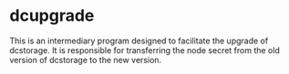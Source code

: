 # dcupgrade

This is an intermediary program designed to facilitate the upgrade of dcstorage. It is responsible for transferring the node secret from the old version of dcstorage to the new version.
